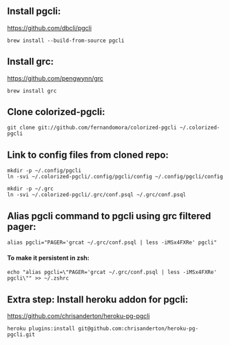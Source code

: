 ## Install pgcli:

<https://github.com/dbcli/pgcli>

```
brew install --build-from-source pgcli
```

## Install grc:

<https://github.com/pengwynn/grc>

```
brew install grc
```

## Clone colorized-pgcli:

```
git clone git://github.com/fernandomora/colorized-pgcli ~/.colorized-pgcli
```

## Link to config files from cloned repo:

```
mkdir -p ~/.config/pgcli
ln -svi ~/.colorized-pgcli/.config/pgcli/config ~/.config/pgcli/config
```

```
mkdir -p ~/.grc
ln -svi ~/.colorized-pgcli/.grc/conf.psql ~/.grc/conf.psql
```

## Alias pgcli command to pgcli using grc filtered pager: 

```
alias pgcli="PAGER='grcat ~/.grc/conf.psql | less -iMSx4FXRe' pgcli"
```

#### To make it persistent in zsh:
```
echo "alias pgcli=\"PAGER='grcat ~/.grc/conf.psql | less -iMSx4FXRe' pgcli\"" >> ~/.zshrc
```

## Extra step: Install heroku addon for pgcli:

<https://github.com/chrisanderton/heroku-pg-pgcli>

```
heroku plugins:install git@github.com:chrisanderton/heroku-pg-pgcli.git
```
